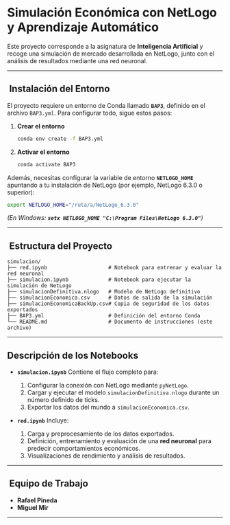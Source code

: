 # Simulación Económica con NetLogo y Aprendizaje Automático

Este proyecto corresponde a la asignatura de **Inteligencia Artificial** y recoge una simulación de mercado desarrollada en NetLogo, junto con el análisis de resultados mediante una red neuronal.

---

##  Instalación del Entorno

El proyecto requiere un entorno de Conda llamado **`BAP3`**, definido en el archivo `BAP3.yml`. Para configurar todo, sigue estos pasos:

1. **Crear el entorno**

   ```bash
   conda env create -f BAP3.yml
   ```
2. **Activar el entorno**

   ```bash
   conda activate BAP3
   ```

Además, necesitas configurar la variable de entorno **`NETLOGO_HOME`** apuntando a tu instalación de NetLogo (por ejemplo, NetLogo 6.3.0 o superior):

```bash
export NETLOGO_HOME="/ruta/a/NetLogo_6.3.0"
```

*(En Windows: ************`setx NETLOGO_HOME "C:\Program Files\NetLogo 6.3.0"`************)*

---

##  Estructura del Proyecto

```text
simulacion/
├── red.ipynb                    # Notebook para entrenar y evaluar la red neuronal
├── simulacion.ipynb             # Notebook para ejecutar la simulación de NetLogo
├── simulacionDefinitiva.nlogo   # Modelo de NetLogo definitivo
├── simulacionEconomica.csv      # Datos de salida de la simulación
├── simulacionEconomicaBackUp.csv# Copia de seguridad de los datos exportados
├── BAP3.yml                     # Definición del entorno Conda
└── README.md                    # Documento de instrucciones (este archivo)
```

---

## Descripción de los Notebooks

* **`simulacion.ipynb`**
  Contiene el flujo completo para:

  1. Configurar la conexión con NetLogo mediante `pyNetLogo`.
  2. Cargar y ejecutar el modelo `simulacionDefinitiva.nlogo` durante un número definido de ticks.
  3. Exportar los datos del mundo a `simulacionEconomica.csv`.

* **`red.ipynb`**
  Incluye:

  1. Carga y preprocesamiento de los datos exportados.
  2. Definición, entrenamiento y evaluación de una **red neuronal** para predecir comportamientos económicos.
  3. Visualizaciones de rendimiento y análisis de resultados.

---

##  Equipo de Trabajo

* **Rafael Pineda**
* **Miguel Mir**

---
